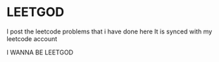# LEETGOD
I post the leetcode problems that i have done here 
It is synced with my leetcode account 

I WANNA BE LEETGOD

